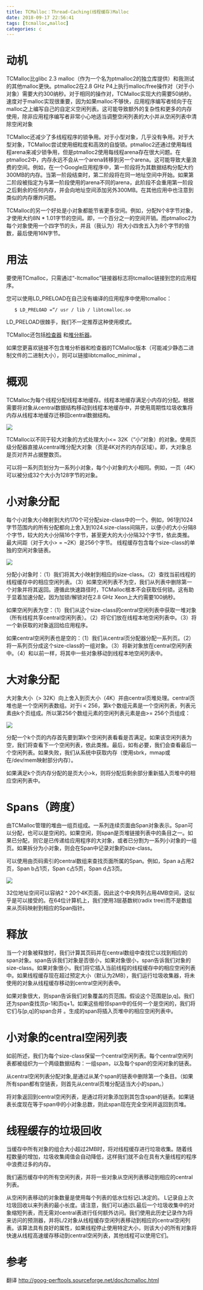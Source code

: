 ```yaml
---
title: TCMalloc：Thread-Caching(线程缓存)Malloc
date: 2018-09-17 22:56:41
tags: [tcmalloc,malloc]
categories: c
---
```


# 动机

TCMalloc比glibc 2.3 malloc（作为一个名为ptmalloc2的独立库提供）和我测试的其他malloc更快。ptmalloc2在2.8 GHz P4上执行malloc/free操作对（对于小对象）需要大约300纳秒。对于相同的操作对，TCMalloc实现大约需要50纳秒。速度对于malloc实现很重要，因为如果malloc不够快，应用程序编写者倾向于在malloc之上编写自己的自定义空闲列表。这可能导致额外的复杂性和更多的内存使用，除非应用程序编写者非常小心地适当调整空闲列表的大小并从空闲列表中清除空闲对象

TCMalloc还减少了多线程程序的锁争用。对于小型对象，几乎没有争用。对于大型对象，TCMalloc尝试使用细粒度和高效的自旋锁。ptmalloc2还通过使用每线程arena来减少锁争用，但是ptmalloc2使用每线程arena存在很大问题。在ptmalloc2中，内存永远不会从一个arena转移到另一个arena。这可能导致大量浪费的空间。例如，在一个Google应用程序中，第一阶段将为其数据结构分配大约300MB的内存。当第一阶段结束时，第二阶段将在同一地址空间中开始。如果第二阶段被指定为与第一阶段使用的arena不同的arena，此阶段不会重用第一阶段之后剩余的任何内存，并会向地址空间添加另外300MB。在其他应用中也注意到类似的内存爆炸问题。
<!-- more -->
TCMalloc的另一个好处是小对象都能节省更多空间。例如，分配N个8字节对象，才使用大约8N * 1.01字节的空间。即，一个百分之一的空间开销。而ptmalloc2为每个对象使用一个四字节的头，并且（我认为）将大小四舍五入为8个字节的倍数，最后使用16N字节。

# 用法
要使用TCmalloc，只需通过“-ltcmalloc”链接器标志将tcmalloc链接到您的应用程序。

您可以使用LD_PRELOAD在自己没有编译的应用程序中使用tcmalloc：

````
   $ LD_PRELOAD =“/ usr / lib / libtcmalloc.so
````

LD_PRELOAD很棘手，我们不一定推荐这种使用模式。

TCMalloc还包括[检查器](http://goog-perftools.sourceforge.net/doc/heap_checker.html) 和[堆分析器](http://goog-perftools.sourceforge.net/doc/heap_profiler.html)。

如果您更喜欢链接不包含堆分析器和检查器的TCMalloc版本（可能减少静态二进制文件的二进制大小），则可以链接libtcmalloc_minimal 。

# 概观

TCMalloc为每个线程分配线程本地缓存。线程本地缓存满足小内存的分配。根据需要将对象从central数据结构移动到线程本地缓存中，并使用周期性垃圾收集将内存从线程本地缓存迁移回central数据结构。

[![](http://idiotsky.top/images3/tcmalloc-1.gif)](http://idiotsky.top/images3/tcmalloc-1.gif)

TCMalloc以不同于较大对象的方式处理大小<= 32K（“小”对象）的对象。使用页级分配器直接从central堆分配大对象（页是4K对齐的内存区域）。即，大对象总是页对齐并占据整数页。

可以将一系列页划分为一系列小对象，每个小对象的大小相同。例如，一页（4K）可以被分成32个大小为128字节的对象。

# 小对象分配

每个小对象大小映射到大约170个可分配size-class中的一个。例如，961到1024字节范围内的所有分配都向上舍入到1024.size-class间隔开，以便小的大小分隔8个字节，较大的大小分隔16个字节，甚至更大的大小分隔32个字节，依此类推。最大间距（对于大小> = ~2K）是256个字节。
线程缓存包含每个size-class的单​​独的空闲对象链表。

[![](http://idiotsky.top/images3/tcmalloc-2.gif)](http://idiotsky.top/images3/tcmalloc-2.gif)

分配小对象时：（1）我们将其大小映射到相应的size-class。（2）查找当前线程的线程缓存中的相应空闲列表。（3）如果空闲列表不为空，我们从列表中删除第一个对象并将其返回。遵循此快速路径时，TCMalloc根本不会获取任何锁。这有助于显着加速分配，因为加锁/解锁对在2.8 GHz Xeon上大约需要100纳秒。

如果空闲列表为空：（1）我们从这个size-class的central空闲列表中获取一堆对象（所有线程共享central空闲列表）。（2）将它们放在线程本地空闲列表中。（3）将一个新获取的对象返回给应用程序。

如果central空闲列表也是空的：（1）我们从central页分配器分配一系列页。（2）将一系列页分成这个size-class的一组对象。（3）将新对象放在central空闲列表中。（4）和以前一样，将其中一些对象移动到线程本地空闲列表中。

# 大对象分配

大对象大小（> 32K）向上舍入到页大小（4K）并由central页堆处理。central页堆也是一个空闲列表数组。对于i < 256，第k个数组元素是一个空闲列表，列表元素由k个页组成。所以第256个数组元素的空闲列表元素是由>= 256个页组成：

[![](http://idiotsky.top/images3/tcmalloc-3.gif)](http://idiotsky.top/images3/tcmalloc-3.gif)

分配一个k个页的内存首先要到第k个空闲列表看看是否满足。如果该空闲列表为空，我们将查看下一个空闲列表，依此类推。最后，如有必要，我们会查看最后一个空闲列表。如果失败，我们从系统中获取内存（使用sbrk，mmap或在/dev/mem映射部分内存）。

如果满足k个页内存分配的是页大小>k，则将分配后剩余部分重新插入页堆中的相应空闲列表中。

# Spans（跨度）

由TCMalloc管理的堆由一组页组成。一系列连续页面由Span对象表示。Span可以分配，也可以是空闲的。如果空闲，则span是页堆链接列表中的条目之一。如果已分配，则它是已传递给应用程序的大对象，或者已分割为一系列小对象的一组页。如果拆分为小对象，则会在Span中记录对象的size-class。

可以使用由页码索引的central数组来查找页面所属的Span。例如，Span a占用2页，Span b占1页，Span c占5页，Span d占3页。

[![](http://idiotsky.top/images3/tcmalloc-4.gif)](http://idiotsky.top/images3/tcmalloc-4.gif)

32位地址空间可以容纳2 ^ 20个4K页面，因此这个中央阵列占用4MB空间，这似乎是可以接受的。在64位计算机上，我们使用3层基数树(radix tree)而不是数组来从页码映射到相应的Span指针。

# 释放

当一个对象被释放时，我们计算其页码并在central数组中查找它以找到相应的span对象。span告诉我们对象是否很小，如果对象很小，span告诉我们对象的size-class。如果对象很小，我们将它插入当前线程的线程缓存中的相应空闲列表中。如果线程缓存现在超过预定大小（默认为2MB），我们运行垃圾收集器，将未使用的对象从线程缓存移动到central空闲列表中。

如果对象很大，则span告诉我们对象覆盖的页范围。假设这个范围是[p,q]。我们还为span查找页p-1和页q+1。如果这些相邻span中的任何一个是空闲的，我们将它们与[p,q]的span合并 。生成的span将插入页堆中的相应空闲列表中。

# 小对象的central空闲列表

如前所述，我们为每个size-class保留一个central空闲列表。每个central空闲列表都被组织为一个两级数据结构：一组span，以及每个span的空闲对象的链表。

从central空闲列表分配对象,是通过从某个span的链表中删除第一个条目。（如果所有span都有空链表，则首先从central页堆分配适当大小的span。）

将对象返回到central空闲列表，是通过将对象添加到其包含span的链表。如果链表长度现在等于span中的小对象总数，则此span现在完全空闲并返回到页堆。

# 线程缓存的垃圾回收

当缓存中所有对象的组合大小超过2MB时，将对线程缓存进行垃圾收集。随着线程数量的增加，垃圾收集阈值会自动降低，这样我们就不会在具有大量线程的程序中浪费过多的内存。

我们遍历缓存中的所有空闲列表，并将一些对象从空闲列表移动到相应的central列表。

从空闲列表移动的对象数量是使用每个列表的低水位标记L决定的。 L记录自上次垃圾回收以来列表的最小长度。请注意，我们可以通过L最后一个垃圾收集中的对象缩短列表，而无需对central表进行任何额外访问。我们使用此历史记录作为将来访问的预测器，并将L/2对象从线程缓存空闲列表移动到相应的central空闲列表。该算法具有良好的属性，如果线程停止使用特定大小，则该大小的所有对象将快速从线程高速缓存移动到central空闲列表，其他线程可以使用它们。

# 参考

翻译 http://goog-perftools.sourceforge.net/doc/tcmalloc.html
